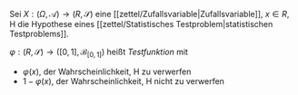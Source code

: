 Sei $X : (\Omega, \mathcal{A}) \to (R, \mathscr{S})$ eine [[zettel/Zufallsvariable|Zufallsvariable]], $x \in R$, $\text{H}$ die Hypothese eines [[zettel/Statistisches Testproblem|statistischen Testproblems]].

$\varphi : (R, \mathscr{S}) \to ([0, 1], \mathscr{B}_{[0, 1]})$ heißt *Testfunktion* mit
- $\varphi(x)$, der Wahrscheinlichkeit, $\text{H}$ zu verwerfen
- $1 - \varphi(x)$, der Wahrscheinlichkeit, $\text{H}$ nicht zu verwerfen